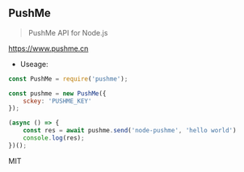 ## PushMe

> PushMe API for Node.js

https://www.pushme.cn

- Useage:

```js
const PushMe = require('pushme');

const pushme = new PushMe({
    sckey: 'PUSHME_KEY'
});

(async () => {
    const res = await pushme.send('node-pushme', 'hello world')
    console.log(res);
})();
```

MIT 